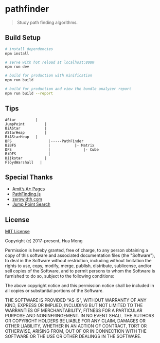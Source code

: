 # pathfinder

> Study path finding algorithms.

## Build Setup

```bash
# install dependencies
npm install

# serve with hot reload at localhost:8080
npm run dev

# build for production with minification
npm run build

# build for production and view the bundle analyzer report
npm run build --report
```

## Tips

```
AStar         |
JumpPoint		  |
BiAStar			  |
AStarHeap		  |
BiAStarHeap	  |
BFS				    |-----PathFinder
BiBFS			    |			|- Matrix
DFS				    |				|- Cube
BiDFS			    |
Dijkstar		  |
FloydWarshall	|
```

## Special Thanks

* [Amit’s A* Pages](http://theory.stanford.edu/~amitp/GameProgramming/)
* [PathFinding.js](https://github.com/qiao/PathFinding.js/)
* [zerowidth.com](https://zerowidth.com/2013/05/05/jump-point-search-explained.html)
* [Jump Point Search](http://users.cecs.anu.edu.au/~dharabor/pathfinding.html)

## License

[MIT License](http://www.opensource.org/licenses/mit-license.php)

Copyright (c) 2017-present, Hua Meng

Permission is hereby granted, free of charge, to any person obtaining a copy of this software and associated documentation files (the "Software"), to deal in the Software without restriction, including without limitation the rights to use, copy, modify, merge, publish, distribute, sublicense, and/or sell copies of the Software, and to permit persons to whom the Software is furnished to do so, subject to the following conditions:

The above copyright notice and this permission notice shall be included in all copies or substantial portions of the Software.

THE SOFTWARE IS PROVIDED "AS IS", WITHOUT WARRANTY OF ANY KIND, EXPRESS OR IMPLIED, INCLUDING BUT NOT LIMITED TO THE WARRANTIES OF MERCHANTABILITY, FITNESS FOR A PARTICULAR PURPOSE AND NONINFRINGEMENT. IN NO EVENT SHALL THE AUTHORS OR COPYRIGHT HOLDERS BE LIABLE FOR ANY CLAIM, DAMAGES OR OTHER LIABILITY, WHETHER IN AN ACTION OF CONTRACT, TORT OR OTHERWISE, ARISING FROM, OUT OF OR IN CONNECTION WITH THE SOFTWARE OR THE USE OR OTHER DEALINGS IN THE SOFTWARE.
